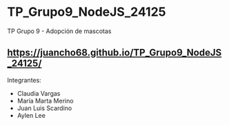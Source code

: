 # TP_Grupo9_NodeJS_24125
TP Grupo 9 - Adopción de mascotas
## https://juancho68.github.io/TP_Grupo9_NodeJS_24125/

  
Integrantes:
- Claudia Vargas
- María Marta Merino
- Juan Luis Scardino
- Aylen Lee
